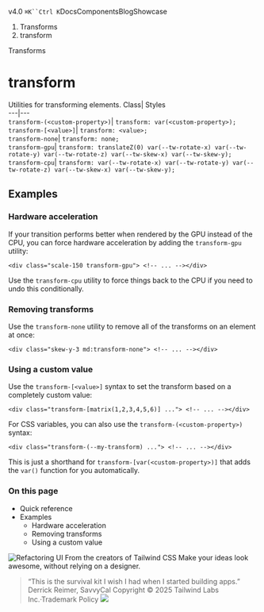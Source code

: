v4.0
`⌘K``Ctrl K`DocsComponentsBlogShowcase
  1. Transforms
  2. transform


Transforms
# transform
Utilities for transforming elements.
Class| Styles  
---|---  
`transform-(<custom-property>)`| `transform: var(<custom-property>);`  
`transform-[<value>]`| `transform: <value>;`  
`transform-none`| `transform: none;`  
`transform-gpu`| `transform: translateZ(0) var(--tw-rotate-x) var(--tw-rotate-y) var(--tw-rotate-z) var(--tw-skew-x) var(--tw-skew-y);`  
`transform-cpu`| `transform: var(--tw-rotate-x) var(--tw-rotate-y) var(--tw-rotate-z) var(--tw-skew-x) var(--tw-skew-y);`  
## Examples
### Hardware acceleration
If your transition performs better when rendered by the GPU instead of the CPU, you can force hardware acceleration by adding the `transform-gpu` utility:
```
<div class="scale-150 transform-gpu"> <!-- ... --></div>
```

Use the `transform-cpu` utility to force things back to the CPU if you need to undo this conditionally.
### Removing transforms
Use the `transform-none` utility to remove all of the transforms on an element at once:
```
<div class="skew-y-3 md:transform-none"> <!-- ... --></div>
```

### Using a custom value
Use the `transform-[<value>]` syntax to set the transform based on a completely custom value:
```
<div class="transform-[matrix(1,2,3,4,5,6)] ..."> <!-- ... --></div>
```

For CSS variables, you can also use the `transform-(<custom-property>)` syntax:
```
<div class="transform-(--my-transform) ..."> <!-- ... --></div>
```

This is just a shorthand for `transform-[var(<custom-property>)]` that adds the `var()` function for you automatically.
### On this page
  * Quick reference
  * Examples
    * Hardware acceleration
    * Removing transforms
    * Using a custom value


![Refactoring UI](https://tailwindcss.com/_next/image?url=%2F_next%2Fstatic%2Fmedia%2Fbook-promo.27d91093.png&w=256&q=75)
From the creators of Tailwind CSS
Make your ideas look awesome, without relying on a designer.
> “This is the survival kit I wish I had when I started building apps.”
> Derrick Reimer, SavvyCal
Copyright © 2025 Tailwind Labs Inc.·Trademark Policy
![](https://cdn.usefathom.com/?h=https%3A%2F%2Ftailwindcss.com&p=%2Fdocs%2Ftransform&r=&sid=PMFMDJGK&qs=%7B%7D&cid=62743028)
